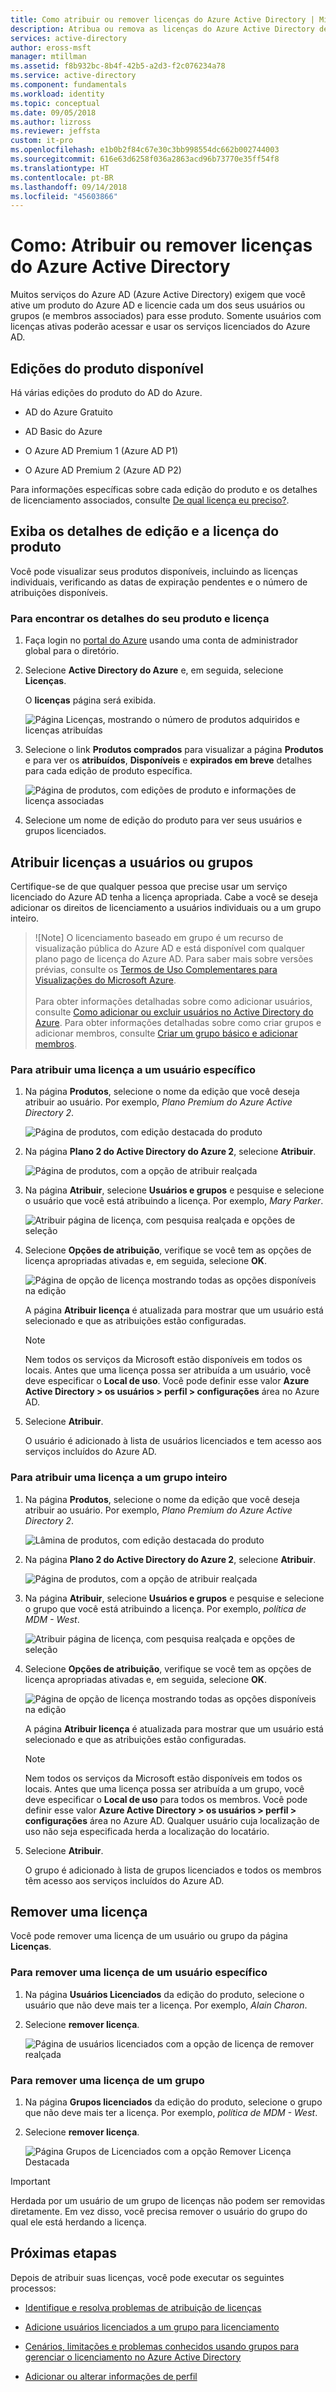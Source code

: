 ```yaml
---
title: Como atribuir ou remover licenças do Azure Active Directory | Microsoft Docs
description: Atribua ou remova as licenças do Azure Active Directory de seus usuários ou grupos usando o Active Directory do Azure.
services: active-directory
author: eross-msft
manager: mtillman
ms.assetid: f8b932bc-8b4f-42b5-a2d3-f2c076234a78
ms.service: active-directory
ms.component: fundamentals
ms.workload: identity
ms.topic: conceptual
ms.date: 09/05/2018
ms.author: lizross
ms.reviewer: jeffsta
custom: it-pro
ms.openlocfilehash: e1b0b2f84c67e30c3bb998554dc662b002744003
ms.sourcegitcommit: 616e63d6258f036a2863acd96b73770e35ff54f8
ms.translationtype: HT
ms.contentlocale: pt-BR
ms.lasthandoff: 09/14/2018
ms.locfileid: "45603866"
---
```

# <a name="how-to-assign-or-remove-azure-active-directory-licenses"></a>Como: Atribuir ou remover licenças do Azure Active Directory
Muitos serviços do Azure AD (Azure Active Directory) exigem que você ative um produto do Azure AD e licencie cada um dos seus usuários ou grupos (e membros associados) para esse produto. Somente usuários com licenças ativas poderão acessar e usar os serviços licenciados do Azure AD.

## <a name="available-product-editions"></a>Edições do produto disponível
Há várias edições do produto do AD do Azure.

- AD do Azure Gratuito

- AD Basic do Azure

- O Azure AD Premium 1 (Azure AD P1)

- O Azure AD Premium 2 (Azure AD P2)

Para informações específicas sobre cada edição do produto e os detalhes de licenciamento associados, consulte [De qual licença eu preciso?](../authentication/concept-sspr-licensing.md).

## <a name="view-your-product-edition-and-license-details"></a>Exiba os detalhes de edição e a licença do produto
Você pode visualizar seus produtos disponíveis, incluindo as licenças individuais, verificando as datas de expiração pendentes e o número de atribuições disponíveis.

### <a name="to-find-your-product-and-license-details"></a>Para encontrar os detalhes do seu produto e licença
1. Faça login no [portal do Azure](https://portal.azure.com/) usando uma conta de administrador global para o diretório.

2. Selecione **Active Directory do Azure** e, em seguida, selecione **Licenças**.

    O **licenças** página será exibida.

    ![Página Licenças, mostrando o número de produtos adquiridos e licenças atribuídas](media/license-users-groups/license-details-blade.png)
    
3. Selecione o link **Produtos comprados** para visualizar a página **Produtos** e para ver os **atribuídos**, **Disponíveis** e **expirados em breve** detalhes para cada edição de produto específica.

    ![Página de produtos, com edições de produto e informações de licença associadas](media/license-users-groups/license-products-blade-with-products.png)

4. Selecione um nome de edição do produto para ver seus usuários e grupos licenciados.

## <a name="assign-licenses-to-users-or-groups"></a>Atribuir licenças a usuários ou grupos
Certifique-se de que qualquer pessoa que precise usar um serviço licenciado do Azure AD tenha a licença apropriada. Cabe a você se deseja adicionar os direitos de licenciamento a usuários individuais ou a um grupo inteiro.

>![Note] O licenciamento baseado em grupo é um recurso de visualização pública do Azure AD e está disponível com qualquer plano pago de licença do Azure AD. Para saber mais sobre versões prévias, consulte os [Termos de Uso Complementares para Visualizações do Microsoft Azure](https://azure.microsoft.com/support/legal/preview-supplemental-terms/).<br><br>Para obter informações detalhadas sobre como adicionar usuários, consulte [Como adicionar ou excluir usuários no Active Directory do Azure](add-users-azure-active-directory.md). Para obter informações detalhadas sobre como criar grupos e adicionar membros, consulte [Criar um grupo básico e adicionar membros](active-directory-groups-create-azure-portal.md).

### <a name="to-assign-a-license-to-a-specific-user"></a>Para atribuir uma licença a um usuário específico
1. Na página **Produtos**, selecione o nome da edição que você deseja atribuir ao usuário. Por exemplo, _Plano Premium do Azure Active Directory 2_.

    ![Página de produtos, com edição destacada do produto](media/license-users-groups/license-products-blade-with-product-highlight.png)

2. Na página **Plano 2 do Active Directory do Azure 2**, selecione **Atribuir**.

    ![Página de produtos, com a opção de atribuir realçada](media/license-users-groups/license-products-blade-with-assign-option-highlight.png)

3. Na página **Atribuir**, selecione **Usuários e grupos** e pesquise e selecione o usuário que você está atribuindo a licença. Por exemplo, _Mary Parker_.

    ![Atribuir página de licença, com pesquisa realçada e opções de seleção](media/license-users-groups/assign-license-blade-with-highlight.png)

4. Selecione **Opções de atribuição**, verifique se você tem as opções de licença apropriadas ativadas e, em seguida, selecione **OK**.

    ![Página de opção de licença mostrando todas as opções disponíveis na edição](media/license-users-groups/license-option-blade-assignments.png)

    A página **Atribuir licença** é atualizada para mostrar que um usuário está selecionado e que as atribuições estão configuradas.

    >[!NOTE]
    >Nem todos os serviços da Microsoft estão disponíveis em todos os locais. Antes que uma licença possa ser atribuída a um usuário, você deve especificar o **Local de uso**. Você pode definir esse valor **Azure Active Directory &gt; os usuários &gt; perfil &gt; configurações** área no Azure AD.

5. Selecione **Atribuir**.

    O usuário é adicionado à lista de usuários licenciados e tem acesso aos serviços incluídos do Azure AD.

### <a name="to-assign-a-license-to-an-entire-group"></a>Para atribuir uma licença a um grupo inteiro
1. Na página **Produtos**, selecione o nome da edição que você deseja atribuir ao usuário. Por exemplo, _Plano Premium do Azure Active Directory 2_.

    ![Lâmina de produtos, com edição destacada do produto](media/license-users-groups/license-products-blade-with-product-highlight.png)

2. Na página **Plano 2 do Active Directory do Azure 2**, selecione **Atribuir**.

    ![Página de produtos, com a opção de atribuir realçada](media/license-users-groups/license-products-blade-with-assign-option-highlight.png)

3. Na página **Atribuir**, selecione **Usuários e grupos** e pesquise e selecione o grupo que você está atribuindo a licença. Por exemplo, _política de MDM - West_.

    ![Atribuir página de licença, com pesquisa realçada e opções de seleção](media/license-users-groups/assign-group-license-blade-with-highlight.png)

4. Selecione **Opções de atribuição**, verifique se você tem as opções de licença apropriadas ativadas e, em seguida, selecione **OK**.

    ![Página de opção de licença mostrando todas as opções disponíveis na edição](media/license-users-groups/license-option-blade-group-assignments.png)

    A página **Atribuir licença** é atualizada para mostrar que um usuário está selecionado e que as atribuições estão configuradas.

    >[!NOTE]
    >Nem todos os serviços da Microsoft estão disponíveis em todos os locais. Antes que uma licença possa ser atribuída a um grupo, você deve especificar o **Local de uso** para todos os membros. Você pode definir esse valor **Azure Active Directory &gt; os usuários &gt; perfil &gt; configurações** área no Azure AD. Qualquer usuário cuja localização de uso não seja especificada herda a localização do locatário.

5. Selecione **Atribuir**.

    O grupo é adicionado à lista de grupos licenciados e todos os membros têm acesso aos serviços incluídos do Azure AD.


## <a name="remove-a-license"></a>Remover uma licença
Você pode remover uma licença de um usuário ou grupo da página **Licenças**.

### <a name="to-remove-a-license-from-a-specific-user"></a>Para remover uma licença de um usuário específico
1. Na página **Usuários Licenciados** da edição do produto, selecione o usuário que não deve mais ter a licença. Por exemplo, _Alain Charon_.

2. Selecione **remover licença**.

    ![Página de usuários licenciados com a opção de licença de remover realçada](media/license-users-groups/license-products-user-blade-with-remove-option-highlight.png)

### <a name="to-remove-a-license-from-a-group"></a>Para remover uma licença de um grupo
1. Na página **Grupos licenciados** da edição do produto, selecione o grupo que não deve mais ter a licença. Por exemplo, _política de MDM - West_.

2. Selecione **remover licença**.

    ![Página Grupos de Licenciados com a opção Remover Licença Destacada](media/license-users-groups/license-products-group-blade-with-remove-option-highlight.png)

>[!Important]
>Herdada por um usuário de um grupo de licenças não podem ser removidas diretamente. Em vez disso, você precisa remover o usuário do grupo do qual ele está herdando a licença.

## <a name="next-steps"></a>Próximas etapas
Depois de atribuir suas licenças, você pode executar os seguintes processos:

- [Identifique e resolva problemas de atribuição de licenças](../users-groups-roles/licensing-groups-resolve-problems.md)

- [Adicione usuários licenciados a um grupo para licenciamento](../users-groups-roles/licensing-groups-migrate-users.md)

- [Cenários, limitações e problemas conhecidos usando grupos para gerenciar o licenciamento no Azure Active Directory](../users-groups-roles/licensing-group-advanced.md)

- [Adicionar ou alterar informações de perfil](active-directory-users-profile-azure-portal.md)